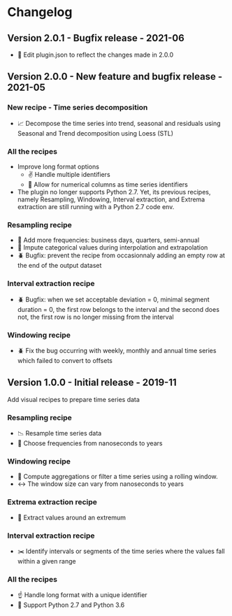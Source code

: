 # Changelog

## Version 2.0.1 - Bugfix release - 2021-06
- :pencil: Edit plugin.json to reflect the changes made in 2.0.0

## Version 2.0.0 - New feature and bugfix release - 2021-05
### New recipe - Time series decomposition
- :chart_with_upwards_trend: Decompose the time series into trend, seasonal and residuals using Seasonal and Trend decomposition using Loess (STL) 
### All the recipes
- Improve long format options
    - :v: Handle multiple identifiers
    - :1234: Allow for numerical columns as time series identifiers
- The plugin no longer supports Python 2.7. Yet, its previous recipes, namely Resampling, Windowing, Interval extraction, and Extrema extraction are still running with a Python 2.7 code env. 
### Resampling recipe
- :date: Add more frequencies: business days, quarters, semi-annual
- :thought_balloon: Impute categorical values during interpolation and extrapolation
- 🪲 Bugfix: prevent the recipe from occasionnaly adding an empty row at the end of the output dataset
### Interval extraction recipe
- 🪲 Bugfix: when we set acceptable deviation = 0, minimal segment duration = 0, the first row belongs to the interval and the second does not, the first row
 is no longer missing from the interval
 
### Windowing recipe
- 🪲 Fix the bug occurring with weekly, monthly and annual time series which failed to convert to offsets
  

## Version 1.0.0 - Initial release - 2019-11
Add visual recipes to prepare time series data
### Resampling recipe
- :chart_with_downwards_trend: Resample time series data 
- :date: Choose frequencies from nanoseconds to years
### Windowing recipe
- :bookmark: Compute aggregations or filter a time series using a rolling window. 
- :left_right_arrow: The window size can vary from nanoseconds to years 
### Extrema extraction recipe
- :mount_fuji: Extract values around an extremum
### Interval extraction recipe
- :scissors: Identify intervals or segments of the time series where the values fall within a given range 

### All the recipes
- :point_up: Handle long format with a unique identifier
- :snake: Support Python 2.7 and Python 3.6

